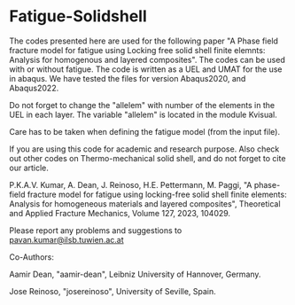 # Fatigue-Solidshell
The codes presented here are used for the following paper "A Phase field fracture model for fatigue using Locking free solid shell finite elemnts: Analysis for homogenous and layered composites".
The codes can be used with or without fatigue. The code is written as a UEL and UMAT for the use in abaqus. We have tested the files for version Abaqus2020, and Abaqus2022. 

Do not forget to change the "allelem" with number of the elements in the UEL in each layer. The variable "allelem" is located in the module Kvisual. 

Care has to be taken when defining the fatigue model (from the input file).

If you are using this code for academic and research purpose. Also check out other codes on Thermo-mechanical solid shell, and do not forget to cite our article. 

P.K.A.V. Kumar, A. Dean, J. Reinoso, H.E. Pettermann, M. Paggi, "A phase-field fracture model for fatigue using locking-free solid shell finite elements: Analysis for homogeneous materials and layered composites", Theoretical and Applied Fracture Mechanics, Volume 127, 2023, 104029.

Please report any problems and suggestions to pavan.kumar@ilsb.tuwien.ac.at

Co-Authors:

Aamir Dean, "aamir-dean", Leibniz University of Hannover, Germany. 

Jose Reinoso, "josereinoso", University of Seville, Spain.


